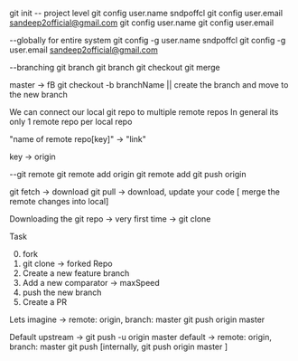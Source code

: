 git init
-- project level
git config user.name sndpoffcl
git config user.email sandeep2official@gmail.com
git config user.name
git config user.email

--globally for entire system
git config -g user.name sndpoffcl
git config -g user.email sandeep2official@gmail.com

--branching
git branch
git branch <branchName>
git checkout <branchName>
git merge <branchName>

master -> fB
git checkout -b branchName || create the branch and move to the new branch




We can connect our local git repo to multiple remote repos
In general its only 1 remote repo per local repo

"name of remote repo[key]" -> "link"

key -> origin


--git remote
git remote add origin <link>
git remote add <key> <link>
git push origin <branchName>

git fetch -> download
git pull -> download, update your code [ merge the remote changes into local]

Downloading the git repo -> very first time -> git clone <link>


Task

0. fork
1. git clone -> forked Repo
2. Create a new feature branch
3. Add a new comparator -> maxSpeed
4. push the new branch
5. Create a PR

Lets imagine -> remote: origin, branch: master
git push origin master

Default upstream -> git push -u origin master
default -> remote: origin, branch: master
git push [internally, git push origin master ]